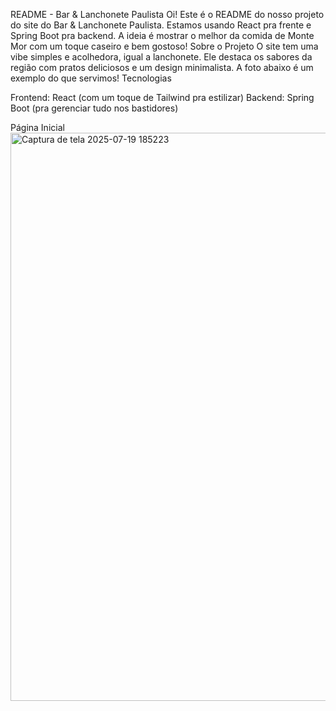 README - Bar & Lanchonete Paulista
Oi! Este é o README do nosso projeto do site do Bar & Lanchonete Paulista. Estamos usando React pra frente e Spring Boot pra backend. A ideia é mostrar o melhor da comida de Monte Mor com um toque caseiro e bem gostoso!
Sobre o Projeto
O site tem uma vibe simples e acolhedora, igual a lanchonete. Ele destaca os sabores da região com pratos deliciosos e um design minimalista. A foto abaixo é um exemplo do que servimos!
Tecnologias

Frontend: React (com um toque de Tailwind pra estilizar)
Backend: Spring Boot (pra gerenciar tudo nos bastidores)

Página Inicial
<img width="2544" height="909" alt="Captura de tela 2025-07-19 185223" src="https://github.com/user-attachments/assets/fcbe3569-9f25-4fa7-b5b3-efb3b3f15fb1" />
